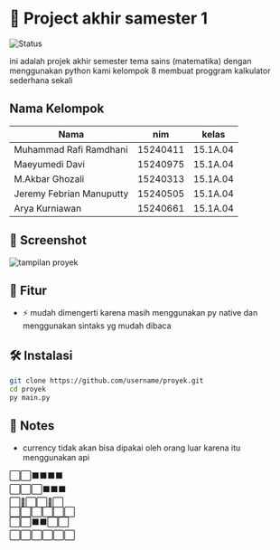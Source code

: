 # 🌟 Project akhir samester 1

![Status](https://img.shields.io/badge/status-Act/ive-blue)

ini adalah projek akhir semester tema sains (matematika)
dengan menggunakan python kami kelompok 8 membuat proggram kalkulator sederhana sekali


## Nama Kelompok

| Nama                     | nim      | kelas    |
| ------------------------ | -------- | -------- |
| Muhammad Rafi Ramdhani   | 15240411 | 15.1A.04 |
| Maeyumedi Davi           | 15240975 | 15.1A.04 |
| M.Akbar Ghozali          | 15240313 | 15.1A.04 |
| Jeremy Febrian Manuputty | 15240505 | 15.1A.04 |
| Arya Kurniawan           | 15240661 | 15.1A.04 |

## 📸 Screenshot

![tampilan proyek]("./kontol.jpg")

## 🚀 Fitur

- ⚡ mudah dimengerti karena masih menggunakan py native dan menggunakan sintaks yg mudah dibaca

## 🛠 Instalasi

```bash
git clone https://github.com/username/proyek.git
cd proyek
py main.py
```

## 📝 Notes

- currency tidak akan bisa dipakai oleh orang luar karena itu menggunakan api

⬜⬜⬛⬛⬛⬛  
⬜⬜⬜⬛⬛⬛  
⬜🔳⬜⬜🔳⬜  
⬜⬜⬜⬜⬜⬜  
⬜⬜⬛⬛⬜⬜  
⬜⬜⬜⬜⬜⬜
